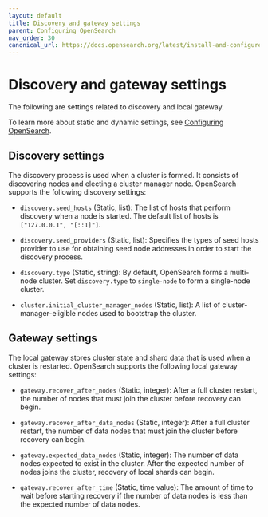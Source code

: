 ```yaml
---
layout: default
title: Discovery and gateway settings
parent: Configuring OpenSearch
nav_order: 30
canonical_url: https://docs.opensearch.org/latest/install-and-configure/configuring-opensearch/discovery-gateway-settings/
---
```


# Discovery and gateway settings

The following are settings related to discovery and local gateway.

To learn more about static and dynamic settings, see [Configuring OpenSearch]({{site.url}}{{site.baseurl}}/install-and-configure/configuring-opensearch/index/).

## Discovery settings

The discovery process is used when a cluster is formed. It consists of discovering nodes and electing a cluster manager node. OpenSearch supports the following discovery settings:

- `discovery.seed_hosts` (Static, list): The list of hosts that perform discovery when a node is started. The default list of hosts is `["127.0.0.1", "[::1]"]`.

- `discovery.seed_providers` (Static, list): Specifies the types of seed hosts provider to use for obtaining seed node addresses in order to start the discovery process.

- `discovery.type` (Static, string): By default, OpenSearch forms a multi-node cluster. Set `discovery.type` to `single-node` to form a single-node cluster.

- `cluster.initial_cluster_manager_nodes` (Static, list): A list of cluster-manager-eligible nodes used to bootstrap the cluster. 

## Gateway settings

The local gateway stores cluster state and shard data that is used when a cluster is restarted. OpenSearch supports the following local gateway settings:

- `gateway.recover_after_nodes` (Static, integer): After a full cluster restart, the number of nodes that must join the cluster before recovery can begin.

- `gateway.recover_after_data_nodes` (Static, integer): After a full cluster restart, the number of data nodes that must join the cluster before recovery can begin.

- `gateway.expected_data_nodes` (Static, integer): The number of data nodes expected to exist in the cluster. After the expected number of nodes joins the cluster, recovery of local shards can begin.

- `gateway.recover_after_time` (Static, time value): The amount of time to wait before starting recovery if the number of data nodes is less than the expected number of data nodes.
